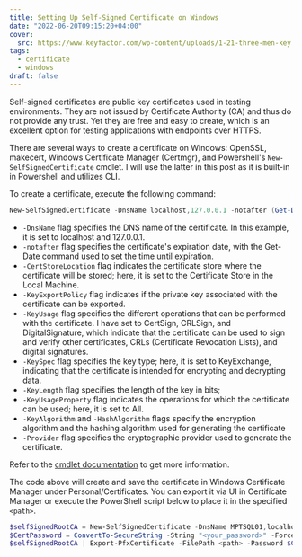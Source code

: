 ```yaml
---
title: Setting Up Self-Signed Certificate on Windows
date: "2022-06-20T09:15:20+04:00"
cover:
  src: https://www.keyfactor.com/wp-content/uploads/1-21-three-men-key.png
tags:
  - certificate
  - windows
draft: false
---
```


Self-signed certificates are public key certificates used in testing
environments. They are not issued by Certificate Authority (CA) and thus do not
provide any trust. Yet they are free and easy to create, which is an excellent
option for testing applications with endpoints over HTTPS.

There are several ways to create a certificate on Windows: OpenSSL, makecert,
Windows Certificate Manager (Certmgr), and Powershell's
`New-SelfSignedCertificate` cmdlet. I will use the latter in this post as it is
built-in in Powershell and utilizes CLI.

To create a certificate, execute the following command:

<!-- markdownlint-disable MD013 -->

```powershell
New-SelfSignedCertificate -DnsName localhost,127.0.0.1 -notafter (Get-Date).AddMonths(12) -CertStoreLocation Cert:\LocalMachine\My\ -KeyExportPolicy Exportable -KeyUsage CertSign,CRLSign,DigitalSignature -KeySpec KeyExchange -KeyLength 2048 -KeyUsageProperty All -KeyAlgorithm 'RSA' -HashAlgorithm 'SHA256' -Provider 'Microsoft Enhanced RSA and AES Cryptographic Provider'
```

<!-- markdownlint-enable MD013 -->

- `-DnsName` flag specifies the DNS name of the certificate. In this example, it
  is set to localhost and 127.0.0.1.
- `-notafter` flag specifies the certificate's expiration date, with the
  Get-Date command used to set the time until expiration.
- `-CertStoreLocation` flag indicates the certificate store where the
  certificate will be stored; here, it is set to the Certificate Store in the
  Local Machine.
- `-KeyExportPolicy` flag indicates if the private key associated with the
  certificate can be exported.
- `-KeyUsage` flag specifies the different operations that can be performed with
  the certificate. I have set to CertSign, CRLSign, and DigitalSignature, which
  indicate that the certificate can be used to sign and verify other
  certificates, CRLs (Certificate Revocation Lists), and digital signatures.
- `-KeySpec` flag specifies the key type; here, it is set to KeyExchange,
  indicating that the certificate is intended for encrypting and decrypting
  data.
- `-KeyLength` flag specifies the length of the key in bits;
- `-KeyUsageProperty` flag indicates the operations for which the certificate
  can be used; here, it is set to All.
- `-KeyAlgorithm` and `-HashAlgorithm` flags specify the encryption algorithm
  and the hashing algorithm used for generating the certificate
- `-Provider` flag specifies the cryptographic provider used to generate the
  certificate.

Refer to the [cmdlet
documentation](https://learn.microsoft.com/en-us/powershell/module/pki/new-selfsignedcertificate?view=windowsserver2022-ps)
to get more information.

The code above will create and save the certificate in Windows Certificate
Manager under Personal/Certificates. You can export it via UI in Certificate
Manager or execute the PowerShell script below to place it in the specified
`<path>`.

<!-- markdownlint-disable MD013 -->

```powershell
$selfSignedRootCA = New-SelfSignedCertificate -DnsName MPTSQL01,localhost,127.0.0.1 -notafter (Get-Date).AddMonths(12) -CertStoreLocation Cert:\LocalMachine\My\ -KeyExportPolicy Exportable -KeyUsage CertSign,CRLSign,DigitalSignature -KeySpec KeyExchange -KeyLength 2048 -KeyUsageProperty All -KeyAlgorithm 'RSA' -HashAlgorithm 'SHA256' -Provider 'Microsoft Enhanced RSA and AES Cryptographic Provider'
$CertPassword = ConvertTo-SecureString -String "<your_password>" -Force -AsPlainText
$selfSignedRootCA | Export-PfxCertificate -FilePath <path> -Password $CertPassword
```

<!-- markdownlint-enable MD013 -->
